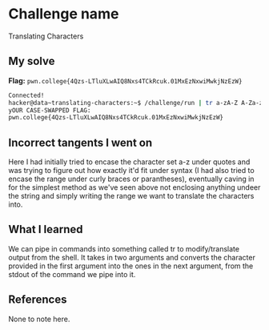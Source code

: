 # Challenge name
Translating Characters

## My solve
**Flag:** `pwn.college{4Qzs-LTluXLwAIQ8Nxs4TCkRcuk.01MxEzNxwiMwkjNzEzW}`

```bash
Connected!                                                                        
hacker@data~translating-characters:~$ /challenge/run | tr a-zA-Z A-Za-z
yOUR CASE-SWAPPED FLAG:
pwn.college{4Qzs-LTluXLwAIQ8Nxs4TCkRcuk.01MxEzNxwiMwkjNzEzW}
```

## Incorrect tangents I went on
Here I had initially tried to encase the character set a-z under quotes and was trying to figure out how exactly it'd fit under syntax (I had also tried to encase the range under curly braces or parantheses), eventually caving in for the simplest method as we've seen above not enclosing anything undeer the string and simply writing the range we want to translate the characters into.

## What I learned
We can pipe in commands into something called tr to modify/translate output from the shell. It takes in two arguments and converts the character provided in the first argument into the ones in the next argument, from the stdout of the command we pipe into it. 

## References
None to note here.
